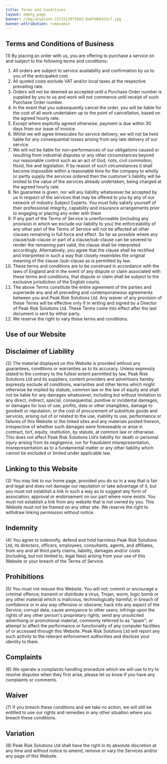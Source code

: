 ```yaml
---
title: Terms and Conditions
layout: empty_page
banner: /img/unsplash-1571512975603-8a97d66423c7.jpg
banner-attribution: rumanamin
---
```


## Terms and Conditions of Business

(1) By placing an order with us, you are offering to purchase a service on and subject to the following terms and conditions:

1. All orders are subject to service availability and confirmation by us to you of the anticipated cost.
1. All quoted costs exclude VAT and/or local taxes at the respective prevailing rate.
1. Orders will not be deemed as accepted until a Purchase Order number is supplied by you to us and work will not commence until receipt of such Purchase Order number.
1. In the event that you subsequently cancel the order, you will be liable for the cost of all work undertaken up to the point of cancellation, based on the agreed hourly rate.
1. Except where explicitly agreed otherwise, payment is due within 30 days from our issue of invoice.
1. Whilst we will agree timescales for service delivery, we will not be held liable for any consequential losses arising from any late delivery of our service.
1. We will not be liable for non-performances of our obligations caused or resulting from industrial disputes or any other circumstances beyond our reasonable control such as an act of God, riots, civil commotion, flood, fire and legislation. If by reason of such circumstances it shall become impossible within a reasonable time for the company to wholly or partly supply the services ordered then the customer's liability will be limited to the value of the services already undertaken, being charged at the agreed hourly rate.
1. No guarantee is given, nor will any liability whatsoever be accepted by us in respect of the services that may be offered to you by any of our network of industry Subject Experts. You must fully satisfy yourself of their professional integrity, capability and insurance arrangements prior to engaging or placing any order with them
1. If any part of the Terms of Service is unenforceable (including any provision in which we exclude our liability to you) the enforceability of any other part of the Terms of Service will not be affected all other clauses remaining in full force and effect. So far as possible where any clause/sub-clause or part of a clause/sub-clause can be severed to render the remaining part valid, the clause shall be interpreted accordingly. Alternatively, you agree that the clause shall be rectified and interpreted in such a way that closely resembles the original meaning of the clause /sub-clause as is permitted by law.
1. These terms and conditions are to be construed in accordance with the laws of England and in the event of any dispute or claim associated with these terms and conditions, that dispute or claim shall be subject to the exclusive jurisdiction of the English courts.
1. The above Terms constitute the entire agreement of the parties and supersede any and all preceding and contemporaneous agreements between you and Peak Risk Solutions Ltd. Any waiver of any provision of these Terms will be effective only if in writing and signed by a Director of Peak Risk Solutions Ltd. These Terms come into effect after the last document is sent by either party.
1. We reserve the right to vary these terms and conditions.


## Use of our Website


## Disclaimer of Liability

(2) The material displayed on this Website is provided without any guarantees, conditions or warranties as to its accuracy. 
Unless expressly stated to the contrary to the fullest extent permitted by law, Peak Risk Solutions Ltd and its suppliers, content providers and advertisers hereby expressly exclude all conditions, warranties and other terms which might otherwise be implied by statute, common law or the law of equity and shall not be liable for any damages whatsoever, including but without limitation to any direct, indirect, special, consequential, punitive or incidental damages, or damages for loss of use, profits, data or other intangibles, damage to goodwill or reputation, or the cost of procurement of substitute goods and services, arising out of or related to the use, inability to use, performance or failures of this Website or the linked sites and any materials posted thereon, irrespective of whether such damages were foreseeable or arise in contract, tort, equity, restitution, by statute, at common law or otherwise. This does not affect Peak Risk Solutions Ltd’s liability for death or personal injury arising from its negligence, nor for fraudulent misrepresentation, misrepresentation as to a fundamental matter or any other liability which cannot be excluded or limited under applicable law.


## Linking to this Website

(3) You may link to our home page, provided you do so in a way that is fair and legal and does not damage our reputation or take advantage of it, but you must not establish a link in such a way as to suggest any form of association, approval or endorsement on our part where none exists. You must not establish a link from any website that is not owned by you. This Website must not be framed on any other site. We reserve the right to withdraw linking permission without notice.


## Indemnity

(4) You agree to indemnify, defend and hold harmless Peak Risk Solutions Ltd, its directors, officers, employees, consultants, agents, and affiliates, from any and all third party claims, liability, damages and/or costs (including, but not limited to, legal fees) arising from your use of this Website or your breach of the Terms of Service.


## Prohibitions

(5) You must not misuse this Website. You will not: commit or encourage a criminal offence; transmit or distribute a virus, Trojan, worm, logic bomb or any other material which is malicious, technologically harmful, in breach of confidence or in any way offensive or obscene; hack into any aspect of the Service; corrupt data; cause annoyance to other users; infringe upon the rights of any other person's proprietary rights; send any unsolicited advertising or promotional material, commonly referred to as "spam"; or attempt to affect the performance or functionality of any computer facilities of or accessed through this Website. Peak Risk Solutions Ltd will report any such activity to the relevant enforcement authorities and disclose your identity to them.


## Complaints

(6) We operate a complaints handling procedure which we will use to try to resolve disputes when they first arise, please let us know if you have any complaints or comments.


## Waiver

(7) If you breach these conditions and we take no action, we will still be entitled to use our rights and remedies in any other situation where you breach these conditions.


## Variation

(8) Peak Risk Solutions Ltd shall have the right in its absolute discretion at any time and without notice to amend, remove or vary the Services and/or any page of this Website.
